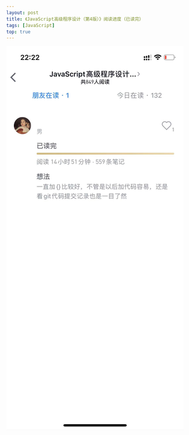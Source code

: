 ```yaml
---
layout: post
title: 《JavaScript高级程序设计（第4版）》阅读进度（已读完）
tags: [JavaScript]
top: true
---
```


![img](/img/posts/WechatIMG5073.jpeg)

